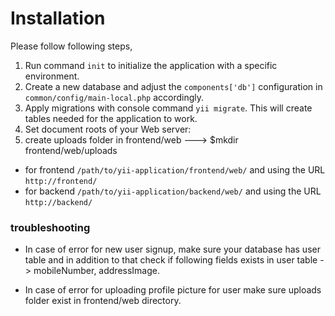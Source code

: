 # Installation

Please follow following steps,
  1. Run command `init` to initialize the application with a specific environment.
  2. Create a new database and adjust the `components['db']` configuration in `common/config/main-local.php` accordingly.
  3. Apply migrations with console command `yii migrate`. This will create tables needed for the application to work.
  4. Set document roots of your Web server:
  5. create uploads folder in frontend/web ---> $mkdir frontend/web/uploads

- for frontend `/path/to/yii-application/frontend/web/` and using the URL `http://frontend/`
- for backend `/path/to/yii-application/backend/web/` and using the URL `http://backend/`

### troubleshooting
- In case of error for new user signup, make sure your database has user table and in addition to that check if following fields exists in user table -> mobileNumber, addressImage.

- In case of error for uploading profile picture for user make sure uploads folder exist in frontend/web directory.
